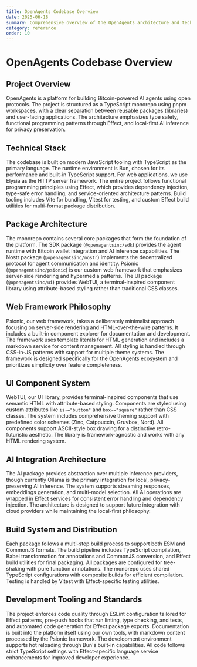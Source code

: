 ```yaml
---
title: OpenAgents Codebase Overview
date: 2025-06-18
summary: Comprehensive overview of the OpenAgents architecture and technology stack
category: reference
order: 10
---
```


# OpenAgents Codebase Overview

## Project Overview

OpenAgents is a platform for building Bitcoin-powered AI agents using open protocols. The project is structured as a TypeScript monorepo using pnpm workspaces, with a clear separation between reusable packages (libraries) and user-facing applications. The architecture emphasizes type safety, functional programming patterns through Effect, and local-first AI inference for privacy preservation.

## Technical Stack

The codebase is built on modern JavaScript tooling with TypeScript as the primary language. The runtime environment is Bun, chosen for its performance and built-in TypeScript support. For web applications, we use Elysia as the HTTP server framework. The entire project follows functional programming principles using Effect, which provides dependency injection, type-safe error handling, and service-oriented architecture patterns. Build tooling includes Vite for bundling, Vitest for testing, and custom Effect build utilities for multi-format package distribution.

## Package Architecture

The monorepo contains several core packages that form the foundation of the platform. The SDK package (`@openagentsinc/sdk`) provides the agent runtime with Bitcoin wallet integration and AI inference capabilities. The Nostr package (`@openagentsinc/nostr`) implements the decentralized protocol for agent communication and identity. Psionic (`@openagentsinc/psionic`) is our custom web framework that emphasizes server-side rendering and hypermedia patterns. The UI package (`@openagentsinc/ui`) provides WebTUI, a terminal-inspired component library using attribute-based styling rather than traditional CSS classes.

## Web Framework Philosophy

Psionic, our web framework, takes a deliberately minimalist approach focusing on server-side rendering and HTML-over-the-wire patterns. It includes a built-in component explorer for documentation and development. The framework uses template literals for HTML generation and includes a markdown service for content management. All styling is handled through CSS-in-JS patterns with support for multiple theme systems. The framework is designed specifically for the OpenAgents ecosystem and prioritizes simplicity over feature completeness.

## UI Component System

WebTUI, our UI library, provides terminal-inspired components that use semantic HTML with attribute-based styling. Components are styled using custom attributes like `is-="button"` and `box-="square"` rather than CSS classes. The system includes comprehensive theming support with predefined color schemes (Zinc, Catppuccin, Gruvbox, Nord). All components support ASCII-style box drawing for a distinctive retro-futuristic aesthetic. The library is framework-agnostic and works with any HTML rendering system.

## AI Integration Architecture

The AI package provides abstraction over multiple inference providers, though currently Ollama is the primary integration for local, privacy-preserving AI inference. The system supports streaming responses, embeddings generation, and multi-model selection. All AI operations are wrapped in Effect services for consistent error handling and dependency injection. The architecture is designed to support future integration with cloud providers while maintaining the local-first philosophy.

## Build System and Distribution

Each package follows a multi-step build process to support both ESM and CommonJS formats. The build pipeline includes TypeScript compilation, Babel transformation for annotations and CommonJS conversion, and Effect build utilities for final packaging. All packages are configured for tree-shaking with pure function annotations. The monorepo uses shared TypeScript configurations with composite builds for efficient compilation. Testing is handled by Vitest with Effect-specific testing utilities.

## Development Tooling and Standards

The project enforces code quality through ESLint configuration tailored for Effect patterns, pre-push hooks that run linting, type checking, and tests, and automated code generation for Effect package exports. Documentation is built into the platform itself using our own tools, with markdown content processed by the Psionic framework. The development environment supports hot reloading through Bun's built-in capabilities. All code follows strict TypeScript settings with Effect-specific language service enhancements for improved developer experience.